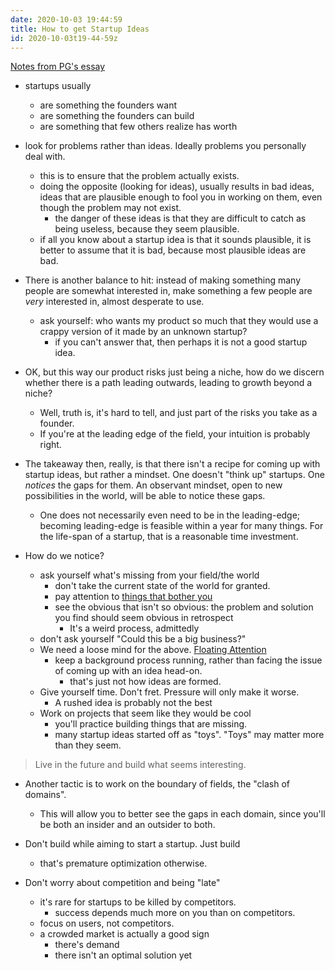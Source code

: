 ```yaml
---
date: 2020-10-03 19:44:59
title: How to get Startup Ideas
id: 2020-10-03t19-44-59z
---
```


[Notes from PG's essay](http://www.paulgraham.com/startupideas.html)

- startups usually
  - are something the founders want
  - are something the founders can build
  - are something that few others realize has worth

- look for problems rather than ideas. Ideally problems you personally deal
  with.
  - this is to ensure that the problem actually exists.
  - doing the opposite (looking for ideas), usually results in bad ideas, ideas
    that are plausible enough to fool you in working on them, even though the
    problem may not exist.
    - the danger of these ideas is that they are difficult to catch as being
      useless, because they seem plausible.
  - if all you know about a startup idea is that it sounds plausible, it is
    better to assume that it is bad, because most plausible ideas are bad.

- There is another balance to hit: instead of making something many people are
  somewhat interested in, make something a few people are _very_ interested in,
  almost desperate to use.
  - ask yourself: who wants my product so much that they would use a crappy
    version of it made by an unknown startup? 
    - if you can't answer that, then perhaps it is not a good startup idea.

- OK, but this way our product risks just being a niche, how do we discern
  whether there is a path leading outwards, leading to growth beyond a niche?
  - Well, truth is, it's hard to tell, and just part of the risks you take as
    a founder. 
  - If you're at the leading edge of the field, your intuition is probably
    right.

- The takeaway then, really, is that there isn't a recipe for coming up with
  startup ideas, but rather a mindset. One doesn't "think up" startups. One
  _notices_ the gaps for them. An observant mindset, open to new possibilities
  in the world, will be able to notice these gaps.
  - One does not necessarily even need to be in the leading-edge; becoming
    leading-edge is feasible within a year for many things. For the life-span
    of a startup, that is a reasonable time investment.

- How do we notice?
  - ask yourself what's missing from your field/the world
    - don't take the current state of the world for granted.
    - pay attention to [things that bother you](./2020-12-04t21-38-14z.md)
    - see the obvious that isn't so obvious: the problem and solution you find
      should seem obvious in retrospect
      - It's a weird process, admittedly
  - don't ask yourself "Could this be a big business?"
  - We need a loose mind for the above. [Floating Attention](./2020-08-28t17-40-26z.md)
    - keep a background process running, rather than facing the issue of coming
      up with an idea head-on.
      - that's just not how ideas are formed.
  - Give yourself time. Don't fret. Pressure will only make it worse.
    - A rushed idea is probably not the best
  - Work on projects that seem like they would be cool
    - you'll practice building things that are missing.
    - many startup ideas started off as "toys". "Toys" may matter more than they
      seem. 
 
 > Live in the future and build what seems interesting.
 
- Another tactic is to work on the boundary of fields, the "clash of domains".
  - This will allow you to better see the gaps in each domain, since you'll
    be both an insider and an outsider to both.

- Don't build while aiming to start a startup. Just build
  - that's premature optimization otherwise.

- Don't worry about competition and being "late"
  - it's rare for startups to be killed by competitors.
    - success depends much more on you than on competitors.
  - focus on users, not competitors.
  - a crowded market is actually a good sign
    - there's demand
    - there isn't an optimal solution yet
